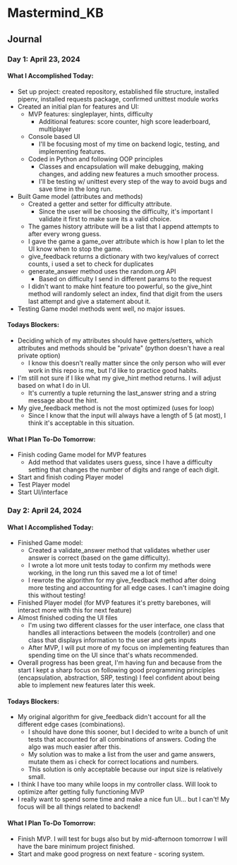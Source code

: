# Mastermind_KB

## Journal
### Day 1: April 23, 2024
#### What I Accomplished Today:
- Set up project: created repository, established file structure, installed pipenv, installed requests package, confirmed unittest module works
- Created an initial plan for features and UI:
  - MVP features: singleplayer, hints, difficulty
    - Additional features: score counter, high score leaderboard, multiplayer
  - Console based UI
    - I'll be focusing most of my time on backend logic, testing, and implementing features.
  - Coded in Python and following OOP principles
    - Classes and encapsulation will make debugging, making changes, and adding new features a much smoother process.
    - I'll be testing w/ unittest every step of the way to avoid bugs and save time in the long run.
- Built Game model (attributes and methods)
  - Created a getter and setter for difficulty attribute.
    - Since the user will be choosing the difficulty, it's important I validate it first to make sure its a valid choice.
  - The games history attribute will be a list that I append attempts to after every wrong guess.
  - I gave the game a game_over attribute which is how I plan to let the UI know when to stop the game.
  - give_feedback returns a dictionary with two key/values of correct counts, i used a set to check for duplicates
  - generate_answer method uses the random.org API
    - Based on difficulty I send in different params to the request
  - I didn't want to make hint feature too powerful, so the give_hint method will randomly select an index, find that digit from the users last attempt and give a statement about it.
- Testing Game model methods went well, no major issues.
#### Todays Blockers:
- Deciding which of my attributes should have getters/setters, which attributes and methods should be "private" (python doesn't have a real private option)
  - I know this doesn't really matter since the only person who will ever work in this repo is me, but I'd like to practice good habits.
- I'm still not sure if I like what my give_hint method returns. I will adjust based on what I do in UI.
  - It's currently a tuple returning the last_answer string and a string message about the hint.
- My give_feedback method is not the most optimized (uses for loop)
  - Since I know that the input will always have a length of 5 (at most), I think it's acceptable in this situation.
#### What I Plan To-Do Tomorrow:
- Finish coding Game model for MVP features
  - Add method that validates users guess, since I have a difficulty setting that changes the number of digits and range of each digit.
- Start and finish coding Player model
- Test Player model
- Start UI/interface

### Day 2: April 24, 2024
#### What I Accomplished Today:
- Finished Game model:
  - Created a validate_answer method that validates whether user answer is correct (based on the game difficulty).
  - I wrote a lot more unit tests today to confirm my methods were working, in the long run this saved me a lot of time!
  - I rewrote the algorithm for my give_feedback method after doing more testing and accounting for all edge cases. I can't imagine doing this without testing!   
- Finished Player model (for MVP features it's pretty barebones, will interact more with this for next feature)
- Almost finished coding the UI files
  - I'm using two different classes for the user interface, one class that handles all interactions between the models (controller) and one class that displays information to the user and gets inputs
  - After MVP, I will put more of my focus on implementing features than spending time on the UI since that's whats recommended.
- Overall progress has been great, I'm having fun and because from the start I kept a sharp focus on following good programming principles (encapsulation, abstraction, SRP, testing) I feel confident about being able to implement new features later this week. 

#### Todays Blockers:
- My original algorithm for give_feedback didn't account for all the different edge cases (combinations).
  - I should have done this sooner, but I decided to write a bunch of unit tests that accounted for all combinations of answers. Coding the algo was much easier after this.  
  - My solution was to make a list from the user and game answers, mutate them as i check for correct locations and numbers.
  - This solution is only acceptable because our input size is relatively small. 
- I think I have too many while loops in my controller class. Will look to optimize after getting fully functioning MVP
- I really want to spend some time and make a nice fun UI... but I can't! My focus will be all things related to backend!

 #### What I Plan To-Do Tomorrow:
- Finish MVP. I will test for bugs also but by mid-afternoon tomorrow I will have the bare minimum project finished.
- Start and make good progress on next feature - scoring system. 
